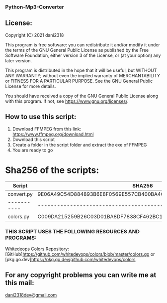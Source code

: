   ### Python-Mp3-Converter


  ## License:
  Copyright (C) 2021 dani2318

  This program is free software: you can redistribute it and/or modify
  it under the terms of the GNU General Public License as published by
  the Free Software Foundation, either version 3 of the License, or
  (at your option) any later version.

  This program is distributed in the hope that it will be useful,
  but WITHOUT ANY WARRANTY; without even the implied warranty of
  MERCHANTABILITY or FITNESS FOR A PARTICULAR PURPOSE.  See the
  GNU General Public License for more details.

  You should have received a copy of the GNU General Public License
  along with this program.  If not, see <https://www.gnu.org/licenses/>.
  
  ## How to use this script:
  
  1) Download FFMPEG from this link: https://www.ffmpeg.org/download.html
  2) Download this script
  3) Create a folder in the script folder and extract the exe of FFMPEG
  4) You are ready to go

  # Sha256 of the scripts:
  Script | SHA256|
  ------- | -------
  convert.py | 9E06A49C54D884893B6E8F0569E557CB400BA4CA88C3BF0C3381A120F088EAC4
  ----------- | ----------------------------------------------------------------
  colors.py  | C009DA215259B26C03D01BA8DF7838CF462BC161D87DA1C5E1A05C950714418F

  ### THIS SCRIPT USES THE FOLLOWING RESOURCES AND PROGRAMS:
  
  Whitedeops Colors Repository: [GitHub]https://github.com/whitedevops/colors/blob/master/colors.go or [pkg.go.dev]https://pkg.go.dev/github.com/whitedevops/colors

  ## For any copyright problems you can write me at this mail:
  dani2318dev@gmail.com

